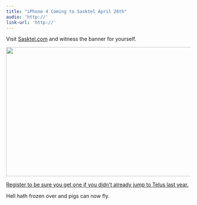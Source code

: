 ```yaml
---
title: "iPhone 4 Coming to Sasktel April 26th"
audio: 'http://'
link-url: 'http://'
---
```

<p>Visit <a href="http://sasktel.com/">Sasktel.com</a> and witness the banner for yourself. </p>
<p><img src="https://chrisenns.com/wp-content/uploads/2011/04/saskteliphone.jpg" alt="" title="saskteliphone" width="760" height="353" class="aligncenter size-full wp-image-19477" /></p>
<p><a href="http://sasktel.com/forms/iphone-registration.html?Link=Chrisenns.com">Register to be sure you get one if you didn't already jump to Telus last year.</a></p>
<p>Hell hath frozen over and pigs can now fly.</p>
